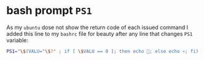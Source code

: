 # bash prompt `PS1`
As my `ubuntu` dose not show the return code of each issued command I added this line to my `bashrc` file for beauty after any line that changes `PS1` variable:
``` bash
PS1="\$(VALU="\$?" ; if [ \$VALU == 0 ]; then echo 🧚; else echo 💀; fi) "$PS1
```